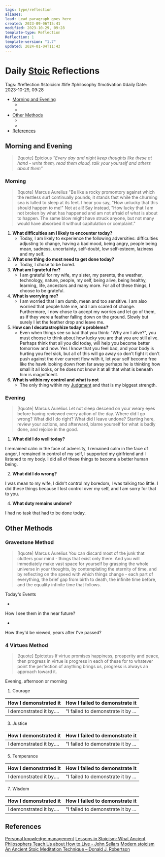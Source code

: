 ```yaml
---
tags: type/reflection
aliases: 
lead: Lead paragraph goes here
created: 2023-09-06T15:41
modified: 2023-10-29, 09:28
template-type: Reflection
Reflection: 1
template-version: "1.7"
updated: 2024-01-04T11:43
---
```



# Daily [Stoic](../SLIP-BOX/Stoicism.md) Reflections

Tags:  #reflection #stoicism #life #philosophy #motivation #daily 
Date: 2023-10-29, 09:28

- [Morning and Evening](#Morning%20and%20Evening)
	- [](#Morning%20and%20Evening#Morning%20and%20Evening#Morning|Morning)
	- [](#Morning%20and%20Evening#Morning%20and%20Evening#Evening|Evening)
- [Other Methods](#Other%20Methods)
	- [](#Other%20Methods#Other%20Methods#Gravestone%20Method|Gravestone%20Method)
	- [](#Other%20Methods#Other%20Methods#4%20Virtues%20Method|4%20Virtues%20Method)
- [References](#References)


## Morning and Evening

> [!quote] Epicious 
> _"Every day and night keep thoughts like these at hand - write them, read them aloud, talk your yourself and others about them"_

### Morning

> [!quote] Marcus Aurelius
> "Be like a rocky promontory against which the restless surf continually pounds; it stands fast while the churning sea is lulled to sleep at its feet. I hear you say, "How unlucky that this should happen to me!" Not at all! Say instead, "How lucky that I am not broken by what has happened and am not afraid of what is about to happen. The same blow might have struck anyone, but not many would have absorbed it without capitulation or complaint."

1. **What difficulties am I likely to encounter today?**
	- Today, I am likely to experience the following adversities: difficulties adjusting to change, having a bad mood, being angry, people being mean, sadness, uncertainty, self-doubt, low self-esteem, laziness and my self. 
2. **What one thing do most need to get done today?**
	- Today, I chose to be bored. 
1. **What am I grateful for?**
	- I am grateful for my wife, my sister, my parents, the weather, technology, nature, people, my self, being alive, being healthy, learning, life, ancestors and many more. For all of these things, I choose to be grateful. 
2. **What is worrying me?**
	- I am worried that I am dumb, mean and too sensitive. I am also worried that people hate me, and I am scared of change. Furthermore, I now chose to accept my worries and let go of them, as if they were a feather falling down on the ground. Slowly but surely I let the feather drop and leave me. 
3. **How can I decatastrophize today's problems?**
	- Even when things see so bad that you think: "Why am I alive?", you must choose to think about how lucky you are that you are still alive. Perhaps think that all you did today, will help you become better tomorrow and now. Yes I know that you feel bad, and your body is hurting you feel sick, but all of this will go away so don't fight it don't push against the river current flow with it, let your self become free like the hawk looking down from far away perhaps he is thinking how small it all looks, or he does not know it at all that what is beneath him is magnificent.
4. **What is within my control and what is not**
	- The only thing within my [Judgment](../SLIP-BOX/Control%20Over%20Judgment.md) and that is my biggest strength. 

### Evening

> [!quote] Marcus Aurelius
> Let not sleep descend on your weary eyes before having reviewed every action of the day. Where did I go wrong? What did I do right? What did I leave undone? Starting here, review your actions, and afterward, blame yourself for what is badly done, and rejoice in the good.

1. **What did I do well today?**

I remained calm in the face of adversity, I remained calm in the face of anger, I remained in control of my self, I supported my girlfriend and I listened to my body. I did all of these things to become a better human being. 

2. **What did I do wrong?**

I was mean to my wife, I didn't control my boredom, I was talking too little. I did these things because I lost control over my self, and I am sorry for that to you.

4. **What duty remains undone?**

I had no task that had to be done today.

## Other Methods

### Gravestone Method

> [!quote] Marcus Aurelius
> You can discard most of the junk that clutters your mind - things that exist only there. And you will immediately make vast space for yourself by grasping the whole universe in your thoughts, by contemplating the eternity of time, and by reflecting on the speed with which things change - each part of everything, the brief gap from birth to death, the infinite time before, and the equality infinite time that follows. 

Today's Events 

-

How I see them in the near future? 

-

How they'd be viewed, years after I've passed?

### 4 Virtues Method

> [!quote] Epictetus 
> If virtue promises happiness, prosperity and peace, then progress in virtue is progress in each of these for to whatever point the perfection of anything brings us, progress is always an approach toward it.

Evening, afternoon or morning

1. Courage 

| How I demonstrated it  | How I failed to demonstrate it |
| ------------------- | ---------------- |
| I demonstrated it by....                 | "I failed to demonstrate it by ...              |

3. Justice

| How I demonstrated it  | How I failed to demonstrate it |
| ------------------- | ---------------- |
| I demonstrated it by....                 | "I failed to demonstrate it by ...             

5. Temperance

| How I demonstrated it  | How I failed to demonstrate it |
| ------------------- | ---------------- |
| I demonstrated it by....                 | "I failed to demonstrate it by ...             

7. Wisdom

| How I demonstrated it  | How I failed to demonstrate it |
| ------------------- | ---------------- |
| I demonstrated it by....                 | "I failed to demonstrate it by ...             

## References

[Personal knowledge management](Personal%20knowledge%20management.md)
[Lessons in Stoicism: What Ancient Philosophers Teach Us about How to Live - John Sellars](https://books.google.cz/books/about/Lessons_in_Stoicism.html?id=ky84zQEACAAJ&redir_esc=y)
[Modern stoicism](https://modernstoicism.com/)
[An Ancient Stoic Meditation Technique – Donald J. Robertson](https://donaldrobertson.name/2017/03/22/an-ancient-stoic-meditation-technique/)


